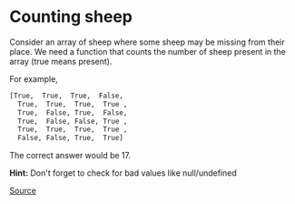 # Counting sheep

Consider an array of sheep where some sheep may be missing from their place.
We need a function that counts the number of sheep present in the array (true means present).

For example,

```bash
[True,  True,  True,  False,
  True,  True,  True,  True ,
  True,  False, True,  False,
  True,  False, False, True ,
  True,  True,  True,  True ,
  False, False, True,  True]
```
  
The correct answer would be 17.

**Hint:** Don't forget to check for bad values like null/undefined

[Source](https://www.codewars.com/kata/54edbc7200b811e956000556/train/python)